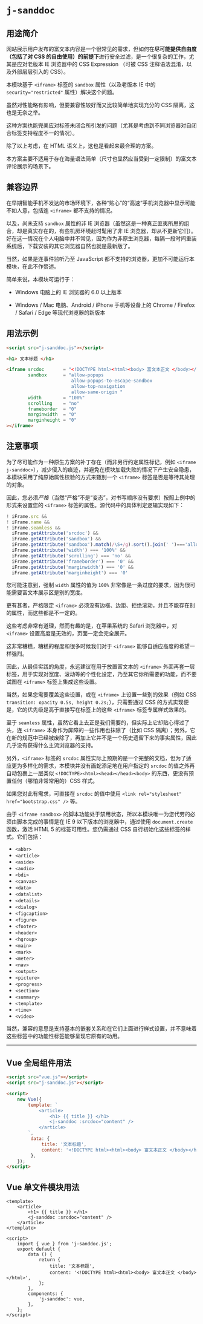 
`j-sanddoc`
===========

用途简介
--------

网站展示用户发布的富文本内容是一个很常见的需求，但如何在**尽可能提供自由度（包括了对 CSS 的自由使用）的前提下**进行安全过滤，是一个很复杂的工作，尤其是应对老版本 IE 浏览器中的 CSS Expression （可被 CSS 注释语法混淆，以及外部层层引入的 CSS）。

本模块基于 `<iframe>` 标签的 `sandbox` 属性（以及老版本 IE 中的 `security="restricted"` 属性）解决这个问题。

虽然对性能略有影响，但要兼容性较好而又比较简单地实现充分的 CSS 隔离，这也是无奈之举。

这种方案也能完美应对标签未闭合所引发的问题（尤其是考虑到不同浏览器对自闭合标签支持程度不一的情况）。

除了以上考虑，在 HTML 语义上，这也是看起来最合理的方案。

本方案主要不适用于存在海量语法简单（尺寸也显然应当受到一定限制）的富文本评论展示的场景下。

兼容边界
--------

在早期智能手机不发达的市场环境下，各种“贴心”的“高速”手机浏览器中显示可能不如人意，包括连 `<iframe>` 都不支持的情况。

以及，尚未支持 `sandbox` 属性的非 IE 浏览器（虽然这是一种真正匪夷所思的组合，却是真实存在的，有些机房环境赶时髦用了非 IE 浏览器，却从不更新它们）。好在这一情况在个人电脑中并不常见，因为作为非原生浏览器，每隔一段时间重装系统后，下载安装的其它浏览器自然也就是最新版了。

当然，如果是连事件监听乃至 JavaScript 都不支持的浏览器，更加不可能运行本模块，在此不作赘述。

简单来说，本模块可运行于：

-    Windows 电脑上的 IE 浏览器的 6.0 以上版本
    
-    Windows / Mac 电脑、Android / iPhone 手机等设备上的 Chrome / Firefox / Safari / Edge 等现代浏览器的新版本

用法示例
--------

```html
<script src="j-sanddoc.js"></script>

<h1> 文本标题 </h1>

<iframe srcdoc       = "<!DOCTYPE html><html><body> 富文本正文 </body></html>"
        sandbox      = "allow-popups
                        allow-popups-to-escape-sandbox
                        allow-top-navigation
                        allow-same-origin "
        width        = "100%"
        scrolling    = "no"
        frameborder  = "0"
        marginwidth  = "0"
        marginheight = "0"
></iframe>
```

注意事项
--------

为了尽可能作为一种原生方案的补丁存在（而非另行约定属性标记，例如 `<iframe j-sanddoc>`），减少侵入的痕迹，并避免在模块加载失败的情况下产生安全隐患，本模块采用了纯原始属性校验的方式来甄别一个 `<iframe>` 标签是否是等待其处理的对象。

因此，您必须*严格*（当然“严格”不是“变态”，对书写顺序没有要求）按照上例中的形式来设置您的 `<iframe>` 标签的属性。源代码中的具体判定逻辑实现如下：

```js
! iFrame.src &&
! iFrame.name &&
! iFrame.seamless &&
  iFrame.getAttribute('srcdoc') &&
  iFrame.getAttribute('sandbox') &&
  iFrame.getAttribute('sandbox').match(/\S+/g).sort().join(' ')==='allow-popups allow-popups-to-escape-sandbox allow-same-origin allow-top-navigation' &&
  iFrame.getAttribute('width') === '100%' &&
  iFrame.getAttribute('scrolling') === 'no' &&
  iFrame.getAttribute('frameborder') === '0' &&
  iFrame.getAttribute('marginwidth') === '0' &&
  iFrame.getAttribute('marginheight') === '0'
```

您可能注意到，强制 `width` 属性的值为 `100%` 非常像是一条过度的要求，因为很可能需要富文本展示区是别的宽度。

更有甚者，严格限定 `<iframe>` 必须没有边框、边距、拒绝滚动，并且不能存在别的属性，而这些都是不一定的。

这些考虑非常有道理，然而有趣的是，在苹果系统的 Safari 浏览器中，对 `<iframe>` 设置高度是无效的，页面一定会完全展开。

这非常糟糕，糟糕的程度和很多时候我们对于 `<iframe>` 能够自适应高度的希望一样强烈。

因此，从最佳实践的角度，永远建议在用于放置富文本的 `<iframe>` 外面再套一层标签，用于实现对宽度、滚动等的个性化设定，乃至其它你所需要的功能，而不要试图在 `<iframe>` 标签上集成这些设置。

当然，如果您需要覆盖这些设置，或在 `<iframe>` 上设置一些别的效果（例如 CSS `transition: opacity 0.5s, height 0.2s;`），只需要通过 CSS 的方式实现便是，它的优先级是高于直接写在标签上的这些 `<iframe>` 标签专属样式效果的。

至于 `seamless` 属性，虽然它看上去正是我们需要的，但实际上它却贴心得过了头，连 `<iframe>` 本身作为屏障的一些作用也抹除了（比如 CSS 隔离）；另外，它在新的规范中已经被废除了，再加上它并不是一个历史遗留下来的事实属性，因此几乎没有获得什么主流浏览器的支持。

另外，`<iframe>` 标签的 `srcdoc` 属性实际上预期的是一个完整的文档，但为了适应更为多样化的需求，本模块并没有画蛇添足地在用户指定的 `srcdoc` 的值之外再自动包裹上一层类似 `<!DOCTYPE><html><head></head><body>` 的东西，更没有预置任何（哪怕非常常用的）CSS 样式。

如果您对此有需求，可直接在 `srcdoc` 的值中使用 `<link rel="stylesheet" href="bootstrap.css" />` 等。

由于 `<iframe sandbox>` 的脚本功能处于禁用状态，所以本模块唯一为您代劳的必须由脚本完成的事情是在 IE 9 以下版本的浏览器中，通过使用 `document.create` 函数，激活 HTML 5 的标签可用性。您仍需通过 CSS 自行初始化这些标签的样式。它们包括：

-   `<abbr>`
-   `<article>`
-   `<aside>`
-   `<audio>`
-   `<bdi>`
-   `<canvas>`
-   `<data>`
-   `<datalist>`
-   `<details>`
-   `<dialog>`
-   `<figcaption>`
-   `<figure>`
-   `<footer>`
-   `<header>`
-   `<hgroup>`
-   `<main>`
-   `<mark>`
-   `<meter>`
-   `<nav>`
-   `<output>`
-   `<picture>`
-   `<progress>`
-   `<section>`
-   `<summary>`
-   `<template>`
-   `<time>`
-   `<video>`

当然，兼容的意思是支持基本的嵌套关系和在它们上面进行样式设置，并不意味着这些标签中的功能性标签能够呈现它原有的功用。

---

Vue 全局组件用法
----------------

```html
<script src="vue.js"></script>
<script src="j-sanddoc.js"></script>

<script>
    new Vue({
        template: `
            <article>
                <h1> {{ title }} </h1>
                <j-sanddoc :srcdoc="content" />
            </article>
        `,
         data: {
             title: '文本标题',
             content: '<!DOCTYPE html><html><body> 富文本正文 </body></html>',
         },
    });
</script>
```

Vue 单文件模块用法
------------------

```vue
<template>
    <article>
        <h1> {{ title }} </h1>
        <j-sanddoc :srcdoc="content" />
    </article>
</template>

<script>
    import { vue } from 'j-sanddoc.js';
    export default {
        data () {
            return {
                title: '文本标题',
                content: '<!DOCTYPE html><html><body> 富文本正文 </body></html>',
            };
        },
        components: {
            'j-sanddoc': vue,
        },
    };
</script>
```
